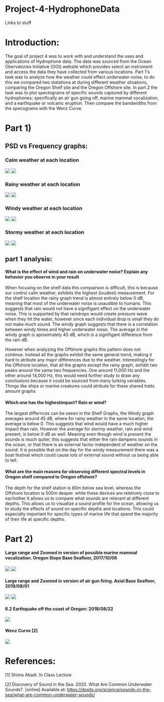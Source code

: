 # Project-4-HydrophoneData

Links to stuff

# Introduction:
The goal of project 4 was to work with and understand the uses and applications of Hydrophone data. The data was sourced from the Ocean Obervatories Initiative (OOI) website which provides select an instrument and access the data they have collected from various locations. Part 1's task was to analyze how the weather could effect underwater noise, to do this we compared two statations at during different weather situations, comparing the Oregon Shelf site and the Oregon Offshore site. In part 2 the task was to plot spectograms of specific sounds captured by different hydrophones; specifically an air gun going off, marine mammal vocalization, and a earthquake or volcanic eruption. Then compare the bandwidths from the specograms with the Wenz Curve. 

# Part 1)

## PSD vs Frequency graphs:


### Calm weather at each location
![](https://github.com/Dkigawa/Project-4-HydrophoneData/blob/master/Shelf%20Calm%20Weather%20PSD.png)
![](https://github.com/Dkigawa/Project-4-HydrophoneData/blob/master/Offshore%20Calm%20PSD.png)

### Rainy weather at each location
![](https://github.com/Dkigawa/Project-4-HydrophoneData/blob/master/Shelf%20Rainy%20PSD.png)
![](https://github.com/Dkigawa/Project-4-HydrophoneData/blob/master/Offshore%20Rainy%20PSD.png)

### Windy weather at each location
![](https://github.com/Dkigawa/Project-4-HydrophoneData/blob/master/Shelf%20Windy%20PSD.png)
![](https://github.com/Dkigawa/Project-4-HydrophoneData/blob/master/Offshore%20Windy%20PSD.png)

### Stormy weather at each location
![](https://github.com/Dkigawa/Project-4-HydrophoneData/blob/master/Shelf%20Stormy%20PSD.png)
![](https://github.com/Dkigawa/Project-4-HydrophoneData/blob/master/Offshore%20Stormy%20PSD.png)

## part 1 analysis:
#### What is the effect of wind and rain on underwater noise? Explain any behavior you observe in your result
When focusing on the shelf data this compairson is difficult, this is because our control calm weather, exhibits the highest (loudest) measurement. For the shelf location the rainy graph trend is almost entirely below 0 dB, meaning that most of the underwater noise is unaudible to humans. This suggests that rain would not have a signifigant effect on the underwater noise. This is supported by that raindrops would create pressure wave when they hit the water, however since each individual drop is small they do not make much sound. The windy graph suggests that there is a correlation between windy times and higher underwater noise. The average in the windy graph is aproximately 45 dB, which is a signifigant difference from the rain dB. 

However when analyzing the Offshore graphs this pattern does not continue. Instead all the graphs exhibit the same general trend, making it hard to atribute any major differences due to the weather. Interestingly for the Offshore location, that all the graphs except the rainy graph, exhibit two peaks around the same two frequencies. One around 11,000 Hz and the other around 14,000 Hz, this would need further study to draw any conclusions because it could be sourced from many lurking variables. Things like ships or marine creatures could atribute for these shared traits amount graphs

#### Which one has the highestimpact? Rain or wind?
The largest differnces can be seeen in the Shelf Graphs, the Windy graph averages around 45 dB, where for rainy weather in the same location, the average is below 0. This suggests that wind would have a much higher impact than rain. However the average for stormy weather, rain and wind present, is below 0 dB as well. Meaning even though wind is present the sounds is much quiter, this suggests that either the rain dampens sounds in the ocean, or that there is an external factor independent of weather on the sound. It is possible that on the day for the windy measurement there was a boat festival which could cause lots of external sound without us being able to tell. 


#### What are the main reasons for observing different spectral levels in Oregon shelf compared to Oregon offshore? 
The depth for the shelf station is 80m below sea level, whereas the Offshore location is 500m deaper. while these devices are reletively close to eachother it allows us to compare what sounds are relevant at different depths. This allows us to visualize a sound profile for the ocean, allowing us to study the effects of sound on specific depths and locations. This could especially important for specific types of marine life that spend the majority of their life at specific depths. 

# Part 2)

#### Large range and Zoomed in version of possible marine mammal vocalization. Oregon Slope Base Seafloor, 2017/10/06
![](https://github.com/Dkigawa/Project-4-HydrophoneData/blob/master/MMSpectogram%20Big.png)
![](https://github.com/Dkigawa/Project-4-HydrophoneData/blob/master/MMSpectogram%20Zoomed.png)

#### Large range and Zoomed in version of air gun firing. Axial Base Seafloor, 2019/08/01  
![](https://github.com/Dkigawa/Project-4-HydrophoneData/blob/master/Airgun%20Spectogram%20Big.png)
![](https://github.com/Dkigawa/Project-4-HydrophoneData/blob/master/Airgun%20Spectogram%20Zoomed.png)

#### 6.2 Earthquake off the coast of Oregon: 2018/08/22
![](https://github.com/Dkigawa/Project-4-HydrophoneData/blob/master/Earthquake%20Spectogram.png)

#### Wenz Curve [2]
![](https://github.com/Dkigawa/Project-4-HydrophoneData/blob/master/Wenz%20Curve.png)



# References:
[1] Shima Abadi. In Class Lecture

[2] Discovery of Sound in the Sea. 2020. What Are Common Underwater Sounds?. [online] Available at: https://dosits.org/science/sounds-in-the-sea/what-are-common-underwater-sounds/

